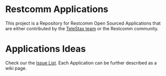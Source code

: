 # Restcomm Applications
This project is a Repository for Restcomm Open Sourced Applications that are either contributed by the [TeleStax team](http://www.telestax.com/) or the Restcomm community.

# Applications Ideas
Check our the [Issue List](https://github.com/RestComm/Restcomm-apps/issues). Each Application can be further described as a wiki page.

